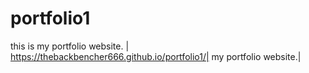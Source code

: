 # portfolio1
this is my portfolio website. 
| https://thebackbencher666.github.io/portfolio1/| my portfolio website.|
